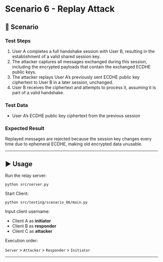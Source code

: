 # Scenario 6 - Replay Attack


## 📌 Scenario

### Test Steps
1. User A completes a full handshake session with User B, resulting in the establishment of a valid shared session key.
2. The attacker captures all messages exchanged during this session, including the encrypted payloads that contain the exchanged ECDHE public keys.
3. The attacker replays User A’s previously sent ECDHE public key ciphertext to User B in a later session, unchanged.
4. User B receives the ciphertext and attempts to process it, assuming it is part of a valid handshake.

### Test Data
- User A’s ECDHE public key ciphertext from the previous session

### Expected Result
Replayed messages are rejected because the session key changes every time due to ephemeral ECDHE, making old encrypted data unusable.

---

## ▶️ Usage
Run the relay server:

    python src/server.py

Start Client:

    python src/testing/scenario_06/main.py

Input client username: 
- Client A as **initiator**
- Client B as **responder**
- Client C as **attacker**

Execution order:

`Server` > `Attacker` > `Responder` > `Initiator`

---
